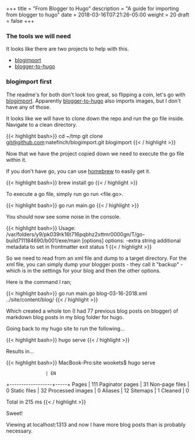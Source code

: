 +++
title = "From Blogger to Hugo"
description = "A guide for importing from blogger to hugo"
date = 2018-03-16T07:21:26-05:00
weight = 20
draft = false
+++

### The tools we will need 

It looks like there are two projects to help with this.

* [blogimport](https://github.com/natefinch/blogimport)
* [blogger-to-hugo](https://bitbucket.org/petraszd/blogger-to-hugo)

### blogimport first

The readme's for both don't look too great, so flipping a coin, let's go with [blogimport](https://github.com/natefinch/blogimport). Apparently [blogger-to-hugo](https://bitbucket.org/petraszd/blogger-to-hugo) also imports images, but I don't have any of those.

It looks like we will have to clone down the repo and run the go file inside. Navigate to a clean directory. 

{{< highlight bash>}}
cd ~/tmp
git clone git@github.com:natefinch/blogimport.git blogimport
{{< / highlight >}}

Now that we have the project copied down we need to execute the go file within it. 

If you don't have go, you can use [homebrew](https://brew.sh/) to easily get it. 

{{< highlight bash>}}
brew install go
{{< / highlight >}}

To execute a go file, simply run go run <file.go>.

{{< highlight bash>}}
go run main.go
{{< / highlight >}}

You should now see some noise in the console.

{{< highlight bash>}}
Usage: /var/folders/y9/pk039rk16t716pqbhz2xttmr0000gn/T/go-build711184690/b001/exe/main [options] <xmlfile> <targetdir>
options:
  -extra string
        additional metadata to set in frontmatter
exit status 1
{{< / highlight >}}

So we need to read from an xml file and dump to a target directory. For the xml file, you can simply dump your blogger posts - they call it "backup" - which is in the settings for your blog and then the other options. 

Here is the command I ran;

{{< highlight bash>}}
go run main.go blog-03-16-2018.xml ../site/content/blog/
{{< / highlight >}}

Which created a whole ton (I had 77 previous blog posts on blogger) of markdown blog posts in my blog folder for hugo. 

Going back to my hugo site to run the following...

{{< highlight bash>}}
hugo serve
{{< / highlight >}}

Results in... 

{{< highlight bash>}}
MacBook-Pro:site wookets$ hugo serve

                   | EN
+------------------+-----+
  Pages            | 111
  Paginator pages  |  31
  Non-page files   |   0
  Static files     |  32
  Processed images |   0
  Aliases          |  12
  Sitemaps         |   1
  Cleaned          |   0

Total in 215 ms
{{< / highlight >}}

Sweet!

Viewing at localhost:1313 and now I have more blog posts than is probably necessary. 